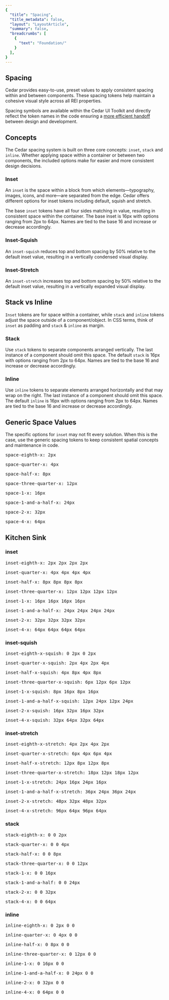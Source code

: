 ```yaml
---
{
  "title": "Spacing",
  "title_metadata": false,
  "layout": "LayoutArticle",
  "summary": false,
  "breadcrumbs": [
    {
      "text": "Foundation/"
    }
  ],
}
---
```


<cdr-doc-table-of-contents-shell>

## Spacing

Cedar provides easy-to-use, preset values to apply consistent spacing within and between components. These spacing tokens help maintain a cohesive visual style across all REI properties.

Spacing symbols are available within the Cedar UI Toolkit and directly reflect the token names in the code ensuring a [more efficient handoff](/getting-started/as-a-designer/?active-link=annotating-delivering-cedar-based-designs) between design and development. 

## Concepts
The Cedar spacing system is built on three core concepts: `inset`, `stack` and `inline`. Whether applying space within a container or between two components, the included options make for easier and more consistent design decisions. 

### Inset
An `inset` is the space within a block from which elements—typography, images, icons, and more—are separated from the edge. Cedar offers different options for inset tokens including default, squish and stretch. 

<cdr-img class="cdr-doc-article-img" :src="$withBase(`/spacing/inset-options.gif`)" alt="examples demoing spacing of inset, inset squish, and inset stretch" />

The base `inset` tokens have all four sides matching in value, resulting in consistent space within the container. The base inset is 16px with options ranging from 2px to 64px. Names are tied to the base 16 and increase or decrease accordingly.

<cdr-img class="cdr-doc-article-img" :src="$withBase(`/spacing/inset.jpg`)" alt="inset examples"/>

### Inset-Squish
An `inset-squish` reduces top and bottom spacing by 50% relative to the default inset value, resulting in a vertically condensed visual display.

<cdr-img class="cdr-doc-article-img" :src="$withBase(`/spacing/inset-squish.gif`)" alt="inset squish examples"/>

### Inset-Stretch
An `inset-stretch` increases top and bottom spacing by 50% relative to the default inset value, resulting in a vertically expanded visual display.

<cdr-img class="cdr-doc-article-img" :src="$withBase(`/spacing/inset-stretch.gif`)" alt="inset stretch examples"/>

## Stack vs Inline
`Inset` tokens are for space within a container, while `stack` and `inline` tokens adjust the space outside of a component/object. In CSS terms, think of `inset` as padding and `stack` & `inline` as margin.

<cdr-img class="cdr-doc-article-img" :src="$withBase(`/spacing/stack-vs-inline.jpg`)" alt="image showing stack vs inline"/>

### Stack
Use `stack` tokens to separate components arranged vertically. The last instance of a component should omit this space. The default `stack` is 16px with options ranging from 2px to 64px. Names are tied to the base 16 and increase or decrease accordingly.

<cdr-img class="cdr-doc-article-img" :src="$withBase(`/spacing/stack.jpg`)" alt="stack examples"/>

### Inline
Use `inline` tokens to separate elements arranged horizontally and that may wrap on the right. The last instance of a component should omit this space. The default `inline` is 16px with options ranging from 2px to 64px. Names are tied to the base 16 and increase or decrease accordingly.

<cdr-img class="cdr-doc-article-img" :src="$withBase(`/spacing/inline.jpg`)" alt="inline examples"/>

## Generic Space Values
The specific options for `inset` may not fit every solution. When this is the case, use the generic spacing tokens to keep consistent spatial concepts and maintenance in code.

<pre>space-eighth-x: 2px</pre>
<pre>space-quarter-x: 4px</pre>
<pre>space-half-x: 8px</pre>
<pre>space-three-quarter-x: 12px</pre>
<pre>space-1-x: 16px</pre>
<pre>space-1-and-a-half-x: 24px</pre>
<pre>space-2-x: 32px</pre>
<pre>space-4-x: 64px</pre>

## Kitchen Sink

### inset
<pre>inset-eighth-x: 2px 2px 2px 2px</pre>
<pre>inset-quarter-x: 4px 4px 4px 4px</pre>
<pre>inset-half-x: 8px 8px 8px 8px</pre>
<pre>inset-three-quarter-x: 12px 12px 12px 12px</pre>
<pre>inset-1-x: 16px 16px 16px 16px</pre>
<pre>inset-1-and-a-half-x: 24px 24px 24px 24px</pre>
<pre>inset-2-x: 32px 32px 32px 32px</pre>
<pre>inset-4-x: 64px 64px 64px 64px</pre>


### inset-squish
<pre>inset-eighth-x-squish: 0 2px 0 2px</pre>
<pre>inset-quarter-x-squish: 2px 4px 2px 4px</pre>
<pre>inset-half-x-squish: 4px 8px 4px 8px</pre>
<pre>inset-three-quarter-x-squish: 6px 12px 6px 12px</pre>
<pre>inset-1-x-squish: 8px 16px 8px 16px</pre>
<pre>inset-1-and-a-half-x-squish: 12px 24px 12px 24px</pre>
<pre>inset-2-x-squish: 16px 32px 16px 32px</pre>
<pre>inset-4-x-squish: 32px 64px 32px 64px</pre>


### inset-stretch
<pre>inset-eighth-x-stretch: 4px 2px 4px 2px</pre>
<pre>inset-quarter-x-stretch: 6px 4px 6px 4px</pre>
<pre>inset-half-x-stretch: 12px 8px 12px 8px</pre>
<pre>inset-three-quarter-x-stretch: 18px 12px 18px 12px</pre>
<pre>inset-1-x-stretch: 24px 16px 24px 16px</pre>
<pre>inset-1-and-a-half-x-stretch: 36px 24px 36px 24px</pre>
<pre>inset-2-x-stretch: 48px 32px 48px 32px</pre>
<pre>inset-4-x-stretch: 96px 64px 96px 64px</pre>


### stack
<pre>stack-eighth-x: 0 0 2px</pre>
<pre>stack-quarter-x: 0 0 4px</pre>
<pre>stack-half-x: 0 0 8px</pre>
<pre>stack-three-quarter-x: 0 0 12px</pre>
<pre>stack-1-x: 0 0 16px</pre>
<pre>stack-1-and-a-half: 0 0 24px</pre>
<pre>stack-2-x: 0 0 32px</pre>
<pre>stack-4-x: 0 0 64px</pre>


### inline
<pre>inline-eighth-x: 0 2px 0 0</pre>
<pre>inline-quarter-x: 0 4px 0 0</pre>
<pre>inline-half-x: 0 8px 0 0</pre>
<pre>inline-three-quarter-x: 0 12px 0 0</pre>
<pre>inline-1-x: 0 16px 0 0</pre>
<pre>inline-1-and-a-half-x: 0 24px 0 0</pre>
<pre>inline-2-x: 0 32px 0 0</pre>
<pre>inline-4-x: 0 64px 0 0</pre>


</cdr-doc-table-of-contents-shell>
